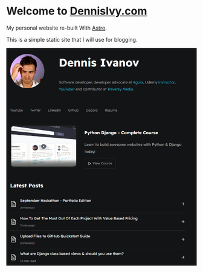 # Welcome to [DennisIvy.com](https://www.dennisivy.com/)

My personal website re-built With [Astro](https://astro.build).

This is a simple static site that I will use for blogging.

![Preview](public/images/preview.PNG)
